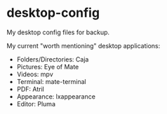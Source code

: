 # desktop-config

My desktop config files for backup.

My current "worth mentioning" desktop applications:
- Folders/Directories: Caja
- Pictures: Eye of Mate
- Videos: mpv
- Terminal: mate-terminal
- PDF: Atril
- Appearance: lxappearance
- Editor: Pluma

